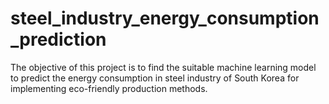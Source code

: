 # steel_industry_energy_consumption_prediction
The objective of this project is to find the suitable machine learning model to predict the energy consumption in steel industry of South Korea for implementing eco-friendly production methods.
